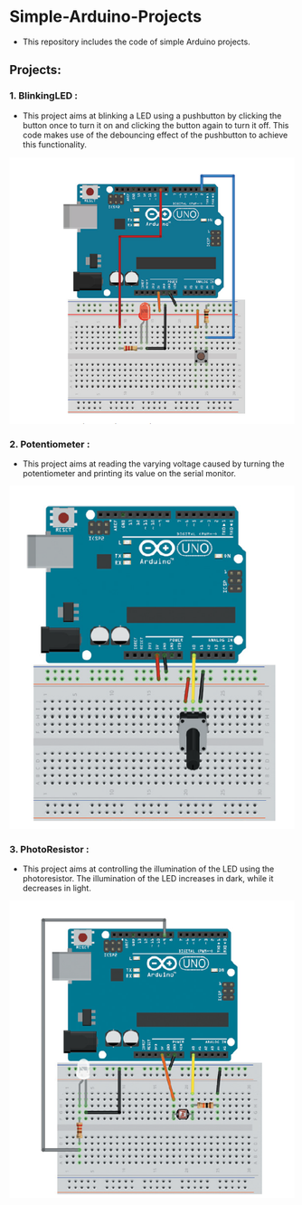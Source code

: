 # Simple-Arduino-Projects
- This repository includes the code of simple Arduino projects.
## Projects: 
### 1. BlinkingLED :
- This project aims at blinking a LED using a pushbutton by clicking the button once to turn it on and clicking the button again to turn it off. This code makes use of the debouncing effect of the pushbutton to achieve this functionality.

<img src="Photos/BlinkingLED.png" >

### 2. Potentiometer :
- This project aims at reading the varying voltage caused by turning the potentiometer and printing its value on the serial monitor.

<img src="Photos/Potentiometer.png">

### 3. PhotoResistor :
- This project aims at controlling the illumination of the LED using the photoresistor. The illumination of the LED increases in dark, while it decreases in light.

<img src="Photos/PhotoResistor.png">
